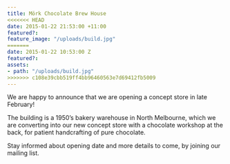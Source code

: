 ```yaml
---
title: Mörk Chocolate Brew House
<<<<<<< HEAD
date: 2015-01-22 21:53:00 +11:00
featured?:
feature_image: "/uploads/build.jpg"
=======
date: 2015-01-22 10:53:00 Z
featured?: 
assets:
- path: "/uploads/build.jpg"
>>>>>>> c108e39cbb519ff4bb96460563e7d69412fb5009
---
```


We are happy to announce that we are opening a concept store in late February!

The building is a 1950’s bakery warehouse in North Melbourne, which we are converting into our new concept store with a chocolate workshop at the back, for patient handcrafting of pure chocolate.


Stay informed about opening date and more details to come, by joining our mailing list.
